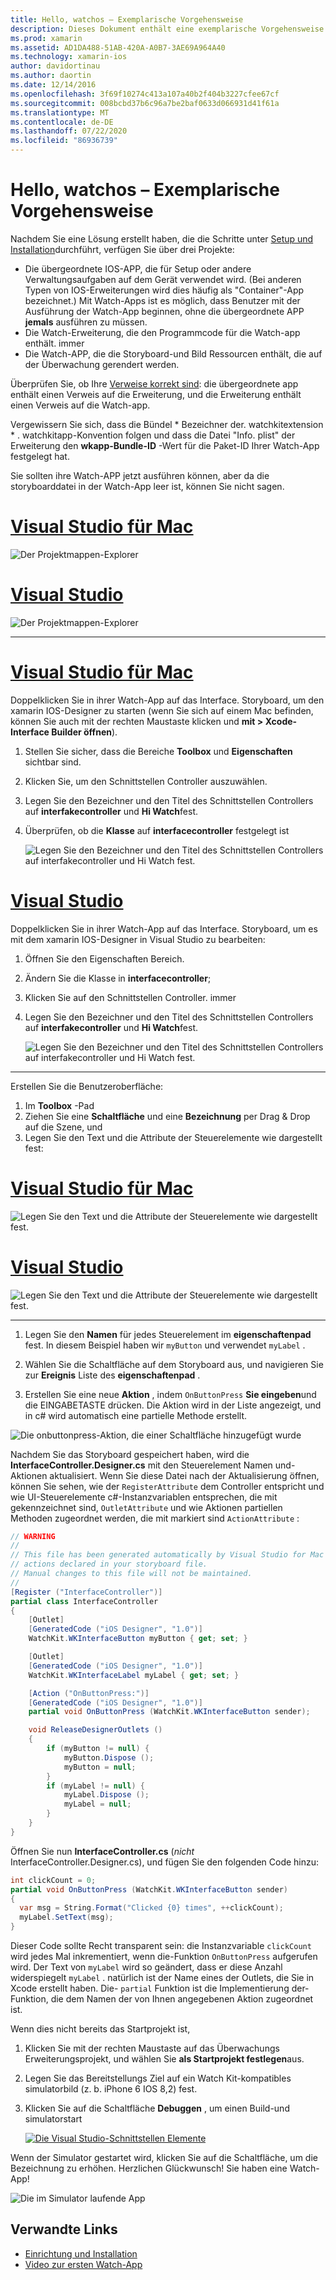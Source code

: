 ```yaml
---
title: Hello, watchos – Exemplarische Vorgehensweise
description: Dieses Dokument enthält eine exemplarische Vorgehensweise zum Aufbauen einer einfachen watchos-Anwendung mithilfe von xamarin. Es wird beschrieben, wie Sie sowohl in Visual Studio als auch in Visual Studio für Mac arbeiten, mit Storyboards arbeiten und auf Ereignisse im Code reagieren.
ms.prod: xamarin
ms.assetid: AD1DA488-51AB-420A-A0B7-3AE69A964A40
ms.technology: xamarin-ios
author: davidortinau
ms.author: daortin
ms.date: 12/14/2016
ms.openlocfilehash: 3f69f10274c413a107a40b2f404b3227cfee67cf
ms.sourcegitcommit: 008bcbd37b6c96a7be2baf0633d066931d41f61a
ms.translationtype: MT
ms.contentlocale: de-DE
ms.lasthandoff: 07/22/2020
ms.locfileid: "86936739"
---
```

# <a name="hello-watchos--walkthrough"></a>Hello, watchos – Exemplarische Vorgehensweise

Nachdem Sie eine Lösung erstellt haben, die die Schritte unter [Setup und Installation](~/ios/watchos/get-started/installation.md)durchführt, verfügen Sie über drei Projekte:

- Die übergeordnete IOS-APP, die für Setup oder andere Verwaltungsaufgaben auf dem Gerät verwendet wird. (Bei anderen Typen von IOS-Erweiterungen wird dies häufig als "Container"-App bezeichnet.) Mit Watch-Apps ist es möglich, dass Benutzer mit der Ausführung der Watch-App beginnen, ohne die übergeordnete APP **jemals** ausführen zu müssen.
- Die Watch-Erweiterung, die den Programmcode für die Watch-app enthält. immer
- Die Watch-APP, die die Storyboard-und Bild Ressourcen enthält, die auf der Überwachung gerendert werden.

Überprüfen Sie, ob Ihre [Verweise korrekt sind](~/ios/watchos/get-started/project-references.md): die übergeordnete app enthält einen Verweis auf die Erweiterung, und die Erweiterung enthält einen Verweis auf die Watch-app.

Vergewissern Sie sich, dass die Bündel \* Bezeichner der. watchkitextension \* . watchkitapp-Konvention folgen und dass die Datei "Info. plist" der Erweiterung den **wkapp-Bundle-ID** -Wert für die Paket-ID Ihrer Watch-App festgelegt hat.

Sie sollten ihre Watch-APP jetzt ausführen können, aber da die storyboarddatei in der Watch-App leer ist, können Sie nicht sagen.

# <a name="visual-studio-for-mac"></a>[Visual Studio für Mac](#tab/macos)

![Der Projektmappen-Explorer](hello-watch-images/projectstructure.png)

# <a name="visual-studio"></a>[Visual Studio](#tab/windows)

![Der Projektmappen-Explorer](hello-watch-images/vs-projectstructure.png)

-----

# <a name="visual-studio-for-mac"></a>[Visual Studio für Mac](#tab/macos)

Doppelklicken Sie in ihrer Watch-App auf das Interface. Storyboard, um den xamarin IOS-Designer zu starten (wenn Sie sich auf einem Mac befinden, können Sie auch mit der rechten Maustaste klicken und **mit > Xcode-Interface Builder öffnen**).

1. Stellen Sie sicher, dass die Bereiche **Toolbox** und **Eigenschaften** sichtbar sind.
1. Klicken Sie, um den Schnittstellen Controller auszuwählen.
1. Legen Sie den Bezeichner und den Titel des Schnittstellen Controllers auf **interfakecontroller** und **Hi Watch**fest.
1. Überprüfen, ob die **Klasse** auf **interfacecontroller** festgelegt ist

    ![Legen Sie den Bezeichner und den Titel des Schnittstellen Controllers auf interfakecontroller und Hi Watch fest.](hello-watch-images/interfacecontrollerattributes.png)

# <a name="visual-studio"></a>[Visual Studio](#tab/windows)

Doppelklicken Sie in ihrer Watch-App auf das Interface. Storyboard, um es mit dem xamarin IOS-Designer in Visual Studio zu bearbeiten:

1. Öffnen Sie den Eigenschaften Bereich.
1. Ändern Sie die Klasse in **interfacecontroller**;
1. Klicken Sie auf den Schnittstellen Controller. immer
1. Legen Sie den Bezeichner und den Titel des Schnittstellen Controllers auf **interfakecontroller** und **Hi Watch**fest.

    ![Legen Sie den Bezeichner und den Titel des Schnittstellen Controllers auf interfakecontroller und Hi Watch fest.](hello-watch-images/vs-interfacecontrollerattributes.png)

-----

Erstellen Sie die Benutzeroberfläche:

1. Im **Toolbox** -Pad
1. Ziehen Sie eine **Schaltfläche** und eine **Bezeichnung** per Drag & Drop auf die Szene, und
1. Legen Sie den Text und die Attribute der Steuerelemente wie dargestellt fest:

# <a name="visual-studio-for-mac"></a>[Visual Studio für Mac](#tab/macos)

![Legen Sie den Text und die Attribute der Steuerelemente wie dargestellt fest.](hello-watch-images/draganddrop.png)

# <a name="visual-studio"></a>[Visual Studio](#tab/windows)

![Legen Sie den Text und die Attribute der Steuerelemente wie dargestellt fest.](hello-watch-images/vs-draganddrop.png)

-----

1. Legen Sie den **Namen** für jedes Steuerelement im **eigenschaftenpad** fest. In diesem Beispiel haben wir `myButton` und verwendet `myLabel` .

1. Wählen Sie die Schaltfläche auf dem Storyboard aus, und navigieren Sie zur **Ereignis** Liste des **eigenschaftenpad** .

1. Erstellen Sie eine neue **Aktion** , indem `OnButtonPress` **Sie eingeben**und die EINGABETASTE drücken.
  Die Aktion wird in der Liste angezeigt, und in c# wird automatisch eine partielle Methode erstellt.

![Die onbuttonpress-Aktion, die einer Schaltfläche hinzugefügt wurde](hello-watch-images/buttonaction.png)

Nachdem Sie das Storyboard gespeichert haben, wird die **InterfaceController.Designer.cs** mit den Steuerelement Namen und-Aktionen aktualisiert. Wenn Sie diese Datei nach der Aktualisierung öffnen, können Sie sehen, wie der `RegisterAttribute` dem Controller entspricht und wie UI-Steuerelemente c#-Instanzvariablen entsprechen, die mit gekennzeichnet sind, `OutletAttribute` und wie Aktionen partiellen Methoden zugeordnet werden, die mit markiert sind `ActionAttribute` :

```csharp
// WARNING
//
// This file has been generated automatically by Visual Studio for Mac from the outlets and
// actions declared in your storyboard file.
// Manual changes to this file will not be maintained.
//
[Register ("InterfaceController")]
partial class InterfaceController
{
    [Outlet]
    [GeneratedCode ("iOS Designer", "1.0")]
    WatchKit.WKInterfaceButton myButton { get; set; }

    [Outlet]
    [GeneratedCode ("iOS Designer", "1.0")]
    WatchKit.WKInterfaceLabel myLabel { get; set; }

    [Action ("OnButtonPress:")]
    [GeneratedCode ("iOS Designer", "1.0")]
    partial void OnButtonPress (WatchKit.WKInterfaceButton sender);

    void ReleaseDesignerOutlets ()
    {
        if (myButton != null) {
            myButton.Dispose ();
            myButton = null;
        }
        if (myLabel != null) {
            myLabel.Dispose ();
            myLabel = null;
        }
    }
}
```

Öffnen Sie nun **InterfaceController.cs** (*nicht* InterfaceController.Designer.cs), und fügen Sie den folgenden Code hinzu:

```csharp
int clickCount = 0;
partial void OnButtonPress (WatchKit.WKInterfaceButton sender)
{
  var msg = String.Format("Clicked {0} times", ++clickCount);
  myLabel.SetText(msg);
}
```

Dieser Code sollte Recht transparent sein: die Instanzvariable `clickCount` wird jedes Mal inkrementiert, wenn die-Funktion `OnButtonPress` aufgerufen wird. Der Text von `myLabel` wird so geändert, dass er diese Anzahl widerspiegelt `myLabel` . natürlich ist der Name eines der Outlets, die Sie in Xcode erstellt haben. Die- `partial` Funktion ist die Implementierung der-Funktion, die dem Namen der von Ihnen angegebenen Aktion zugeordnet ist.

Wenn dies nicht bereits das Startprojekt ist,

1. Klicken Sie mit der rechten Maustaste auf das Überwachungs Erweiterungsprojekt, und wählen Sie **als Startprojekt festlegen**aus.

1. Legen Sie das Bereitstellungs Ziel auf ein Watch Kit-kompatibles simulatorbild (z. b. iPhone 6 IOS 8,2) fest.

1. Klicken Sie auf die Schaltfläche **Debuggen** , um einen Build-und simulatorstart

    [![Die Visual Studio-Schnittstellen Elemente](hello-watch-images/readytodebug-sml.png)](hello-watch-images/readytodebug.png#lightbox)

Wenn der Simulator gestartet wird, klicken Sie auf die Schaltfläche, um die Bezeichnung zu erhöhen.
Herzlichen Glückwunsch! Sie haben eine Watch-App!

![Die im Simulator laufende App](hello-watch-images/running.png)

## <a name="related-links"></a>Verwandte Links

- [Einrichtung und Installation](~/ios/watchos/get-started/installation.md)
- [Video zur ersten Watch-App](https://blog.xamarin.com/your-first-watch-kit-app/)

